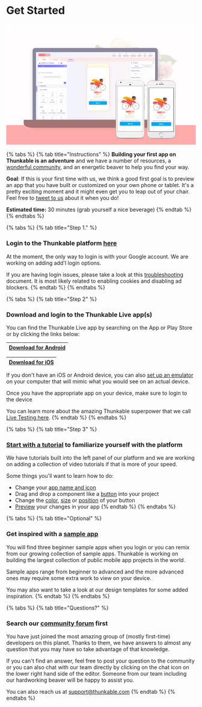 # Get Started

![Goal 1: Preview your own app on your device on the Thunkable Live app](../../.gitbook/assets/live-test%20%281%29.png)

{% tabs %}
{% tab title="Instructions" %}
**Building your first app on Thunkable is an adventure** and we have a number of resources, a [wonderful community](https://community.thunkable.com/c/thunkable-cross), and an energetic beaver to help you find your way.

**Goal**: If this is your first time with us, we think a good first goal is to preview an app that you have built or customized on your own phone or tablet. It's a pretty exciting moment and it might even get you to leap out of your chair. Feel free to [tweet to us](https://twitter.com/thunkable?ref_src=twsrc%5Egoogle%7Ctwcamp%5Eserp%7Ctwgr%5Eauthor) about it when you do!

**Estimated time:** 30 minutes \(grab yourself a nice beverage\)
{% endtab %}
{% endtabs %}

{% tabs %}
{% tab title="Step 1." %}
### Login to the Thunkable platform [here](https://x.thunkable.com/)

At the moment, the only way to login is with your Google account. We are working on adding add'l login options.

If you are having login issues, please take a look at this [troubleshooting](../create/login-issues.md) document.  It is most likely related to enabling cookies and disabling ad blockers.
{% endtab %}
{% endtabs %}

{% tabs %}
{% tab title="Step 2" %}
### Download and login to the Thunkable Live app\(s\)

You can find the Thunkable Live app by searching on the App or Play Store or by clicking the links below:

| [**Download for Android**](https://play.google.com/store/apps/details?id=com.thunkable.live) |
| :--- |


| [**Download for iOS**](http://appstore.com/thunkablelive) |
| :--- |


If you don't have an iOS or Android device, you can also [set up an emulator](emulators.md) on your computer that will mimic what you would see on an actual device.

Once you have the appropriate app on your device, make sure to login to the device 

You can learn more about the amazing Thunkable superpower that we call [Live Testing here](../live-test.md).
{% endtab %}
{% endtabs %}

{% tabs %}
{% tab title="Step 3" %}
### [Start with a tutorial](tutorials.md) to familiarize yourself with the platform

We have tutorials built into the left panel of our platform and we are working on adding a collection of video tutorials if that is more of your speed.

Some things you'll want to learn how to do:

* Change your [app name and icon](../create/app-icon-+-name.md)
* Drag and drop a component like a [button](../create/components/user-interface/button.md) into your project
* Change the [color](../create/components/user-interface/button.md#style-the-button), [size](../create/intro-to-sizing.md) or [position](../create/intro-to-spacing.md) of your button
* [Preview](../live-test.md#live-preview) your changes in your app
{% endtab %}
{% endtabs %}

{% tabs %}
{% tab title="Optional" %}
### Get inspired with a [sample app](sample-apps.md)

You will find three beginner sample apps when you login or you can remix from our growing collection of sample apps. Thunkable is working on building the largest collection of public mobile app projects in the world.

Sample apps range from beginner to advanced and the more advanced ones may require some extra work to view on your device.

You may also want to take a look at our design templates for some added inspiration.
{% endtab %}
{% endtabs %}

{% tabs %}
{% tab title="Questions?" %}
### Search our [community forum](https://community.thunkable.com/c/thunkable-cross) first

You have just joined the most amazing group of \(mostly first-time\) developers on this planet.  Thanks to them, we have answers to almost any question that you may have so take advantage of that knowledge. 

If you can't find an answer, feel free to post your question to the community or you can also chat with our team directly by clicking on the chat icon on the lower right hand side of the editor. Someone from our team including our hardworking beaver will be happy to assist you.

You can also reach us at support@thunkable.com
{% endtab %}
{% endtabs %}

